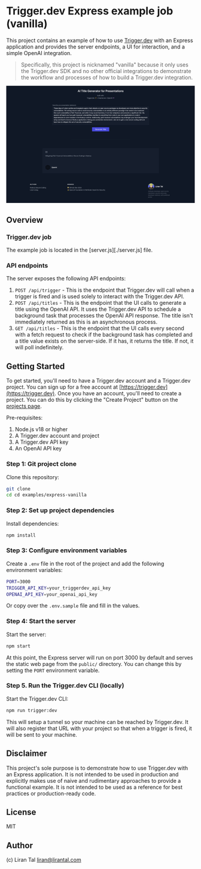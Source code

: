 # Trigger.dev Express example job (vanilla)

This project contains an example of how to use [Trigger.dev](https://trigger.dev) with an Express application and provides the server endpoints, a UI for interaction, and a simple OpenAI integration.

> Specifically, this project is nicknamed "vanilla" because it only uses the Trigger.dev SDK and no other official integrations to demonstrate the workflow and processes of how to build a Trigger.dev integration.

![Trigger.dev Express example job](screenshot.png)

## Overview

### Trigger.dev job

The example job is located in the [server.js][./server.js] file.

### API endpoints

The server exposes the following API endpoints:
1. `POST /api/trigger` - This is the endpoint that Trigger.dev will call when a trigger is fired and is used solely to interact with the Trigger.dev API.
2. `POST /api/titles` - This is the endpoint that the UI calls to generate a title using the OpenAI API. It uses the Trigger.dev API to schedule a background task that processes the OpenAI API response. The title isn't immediately returned as this is an asynchronous process.
3. `GET /api/titles` - This is the endpoint that the UI calls every second with a fetch request to check if the background task has completed and a title value exists on the server-side. If it has, it returns the title. If not, it will poll indefinitely.

## Getting Started

To get started, you'll need to have a Trigger.dev account and a Trigger.dev project. You can sign up for a free account at [https://trigger.dev](https://trigger.dev). Once you have an account, you'll need to create a project. You can do this by clicking the "Create Project" button on the [projects page](https://app.trigger.dev/projects).

Pre-requisites:

1. Node.js v18 or higher
2. A Trigger.dev account and project
3. A Trigger.dev API key
4. An OpenAI API key

### Step 1: Git project clone

Clone this repository:

```bash
git clone
cd cd examples/express-vanilla
```

### Step 2: Set up project dependencies

Install dependencies:

```bash
npm install
```

### Step 3: Configure environment variables

Create a `.env` file in the root of the project and add the following environment variables:

```bash
PORT=3000
TRIGGER_API_KEY=your_triggerdev_api_key
OPENAI_API_KEY=your_openai_api_key
```

Or copy over the `.env.sample` file and fill in the values.

### Step 4: Start the server

Start the server:

```bash
npm start
```

At this point, the Express server will run on port 3000 by default and serves the static web page from the `public/` directory. You can change this by setting the `PORT` environment variable.

### Step 5. Run the Trigger.dev CLI (locally)

Start the Trigger.dev CLI:

```bash
npm run trigger:dev
```

This will setup a tunnel so your machine can be reached by Trigger.dev. It will also register that URL with your project so that when a trigger is fired, it will be sent to your machine.

## Disclaimer

This project's sole purpose is to demonstrate how to use Trigger.dev with an Express application. It is not intended to be used in production and explicitly makes use of naive and rudimentary approaches to provide a functional example. It is not intended to be used as a reference for best practices or production-ready code.

## License

MIT

## Author

(c) Liran Tal <liran@lirantal.com>
